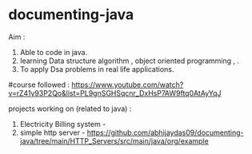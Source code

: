 # documenting-java
Aim  :
1. Able to code  in java.
2. learning Data structure algorithm , object oriented programming , .
4. To apply Dsa problems in real life applications.

#course followed : https://www.youtube.com/watch?v=rZ41y93P2Qo&list=PL9gnSGHSqcnr_DxHsP7AW9ftq0AtAyYqJ

projects working on (related to java) : 
1. Electricity Billing system -
2. simple http server - https://github.com/abhijaydas09/documenting-java/tree/main/HTTP_Servers/src/main/java/org/example



